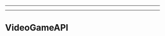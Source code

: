 ---------------------
--------------------------------------------------------------------------------------------------
# VideoGameAPI
